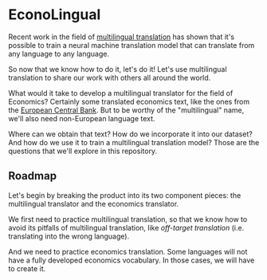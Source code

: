 # EconoLingual

Recent work in the field of [multilingual translation](https://www.doviak.net/pages/ml-sicilian/ml-scn_p06.shtml) has shown that it's possible to train a neural machine translation model that can translate from any language to any language.

So now that we know how to do it, let's do it!  Let's use multilingual translation to share our work with others all around the world.

What would it take to develop a multilingual translator for the field of Economics?  Certainly some translated economics text, like the ones from the [European Central Bank](http://opus.nlpl.eu/ECB.php).  But to be worthy of the "multilingual" name, we'll also need non-European language text.

Where can we obtain that text?  How do we incorporate it into our dataset?  And how do we use it to train a multilingual translation model?  Those are the questions that we'll explore in this repository.

##  Roadmap

Let's begin by breaking the product into its two component pieces:  the multilingual translator and the economics translator.

We first need to practice multilingual translation, so that we know how to avoid its pitfalls of multilingual translation, like _off-target translation_ (i.e. translating into the wrong language).

And we need to practice economics translation.  Some languages will not have a fully developed economics vocabulary.  In those cases, we will have to create it.


